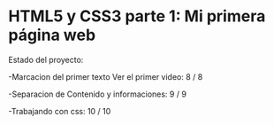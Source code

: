 <h1>HTML5 y CSS3 parte 1: Mi primera página web</h1>

Estado del proyecto:

-Marcacion del primer texto Ver el primer video:  8 / 8

-Separacion de Contenido y informaciones: 9 / 9

-Trabajando con css: 10 / 10

